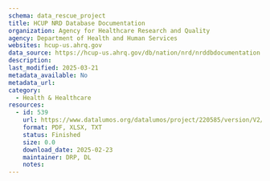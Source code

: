 ```yaml
---
schema: data_rescue_project 
title: HCUP NRD Database Documentation
organization: Agency for Healthcare Research and Quality
agency: Department of Health and Human Services
websites: hcup-us.ahrq.gov
data_source: https://hcup-us.ahrq.gov/db/nation/nrd/nrddbdocumentation.jsp
description: 
last_modified: 2025-03-21
metadata_available: No
metadata_url: 
category:
  - Health & Healthcare 
resources:
  - id: 539
    url: https://www.datalumos.org/datalumos/project/220585/version/V2/view
    format: PDF, XLSX, TXT
    status: Finished
    size: 0.0
    download_date: 2025-02-23
    maintainer: DRP, DL
    notes: 
---
```

